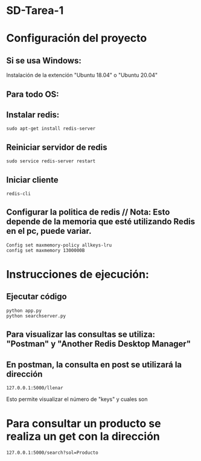 # SD-Tarea-1
# Configuración del proyecto

## Si se usa Windows:
Instalación de la extención "Ubuntu 18.04" o "Ubuntu 20.04"

## Para todo OS:

## Instalar redis:
```
sudo apt-get install redis-server
```

## Reiniciar servidor de redis
```
sudo service redis-server restart
```
## Iniciar cliente
```
redis-cli
```

## Configurar la politica de redis // Nota: Esto depende de la memoria que esté utilizando Redis en el pc, puede variar.
```
Config set maxmemory-policy allkeys-lru
config set maxmemory 1300000B
```

# Instrucciones de ejecución:

## Ejecutar código
```
python app.py
python searchserver.py
```
## Para visualizar las consultas se utiliza: "Postman" y "Another Redis Desktop Manager"
## En postman, la consulta en post se utilizará la dirección
```
127.0.0.1:5000/llenar
```
Esto permite visualizar el número de "keys" y cuales son

# Para consultar un producto se realiza un get  con la dirección 
```
127.0.0.1:5000/search?sol=Producto
```
